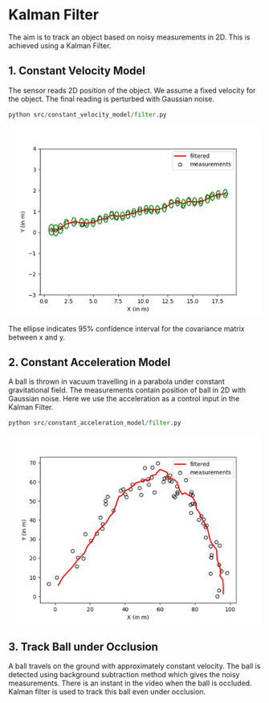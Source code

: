 # Kalman Filter

The aim is to track an object based on noisy measurements in 2D. This is achieved using a Kalman Filter.

## 1. Constant Velocity Model
The sensor reads 2D position of the object. We assume a fixed velocity for the object. The final reading is perturbed with Gaussian noise.
```python
python src/constant_velocity_model/filter.py
```
![Constant Velocity Model](media_readme/constant_velocity_model.png)

The ellipse indicates 95% confidence interval for the covariance matrix between x and y.


## 2. Constant Acceleration Model
A ball is thrown in vacuum travelling in a parabola under constant gravitational field. The measurements contain position of ball in 2D with Gaussian noise. Here we use the acceleration as a control input in the Kalman Filter.
```python
python src/constant_acceleration_model/filter.py
```
![Constant Acceleration Model](media_readme/constant_acceleration_model.png)


## 3. Track Ball under Occlusion
A ball travels on the ground with approximately constant velocity. The ball is detected using background subtraction method which gives the noisy measurements. There is an instant in the video when the ball is occluded. Kalman filter is used to track this ball even under occlusion.
